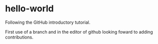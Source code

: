 # hello-world
Following the GitHub introductory tutorial.

First use of a branch and in the editor of github looking foward to adding contributions.
